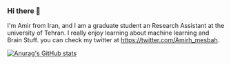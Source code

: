 ### Hi there 👋

I'm Amir from Iran,  and I am a graduate student an Research Assistant at the university of Tehran. I really enjoy learning about machine learning and Brain Stuff. you can check my twitter at https://twitter.com/Amirh_mesbah.

[![Anurag's GitHub stats](https://github-readme-stats.vercel.app/api?username=amirhosein-mesbah)](https://github.com/anuraghazra/github-readme-stats)



<!--
**amirhosein-mesbah/amirhosein-mesbah** is a ✨ _special_ ✨ repository because its `README.md` (this file) appears on your GitHub profile.

Here are some ideas to get you started:

- 🔭 I’m currently working on ...
- 🌱 I’m currently learning ...
- 👯 I’m looking to collaborate on ...
- 🤔 I’m looking for help with ...
- 💬 Ask me about ...
- 📫 How to reach me: ...
- 😄 Pronouns: ...
- ⚡ Fun fact: ...
-->
